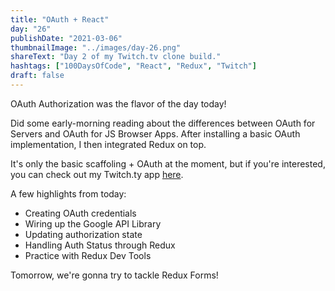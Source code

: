 ```yaml
---
title: "OAuth + React"
day: "26"
publishDate: "2021-03-06"
thumbnailImage: "../images/day-26.png"
shareText: "Day 2 of my Twitch.tv clone build."
hashtags: ["100DaysOfCode", "React", "Redux", "Twitch"]
draft: false
---
```


OAuth Authorization was the flavor of the day today!

Did some early-morning reading about the differences between OAuth for Servers and OAuth for JS Browser Apps. After installing a basic OAuth implementation, I then integrated Redux on top.

It's only the basic scaffoling + OAuth at the moment, but if you're interested, you can check out my Twitch.ty app <a href="https://tcs-simple-twitch-clone.netlify.app/" target="_blank">here</a>.

A few highlights from today:

- Creating OAuth credentials
- Wiring up the Google API Library
- Updating authorization state
- Handling Auth Status through Redux
- Practice with Redux Dev Tools

Tomorrow, we're gonna try to tackle Redux Forms!

